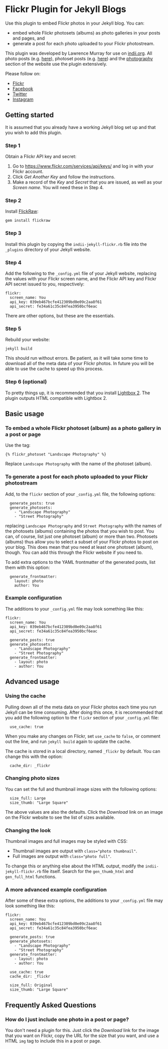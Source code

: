 # Flickr Plugin for Jekyll Blogs

Use this plugin to embed Flickr photos in your Jekyll blog. You can:

* embed whole Flickr photosets (albums) as photo galleries in your posts and pages, and
* generate a post for each photo uploaded to your Flickr photostream.

This plugin was developed by Lawrence Murray for use on [indii.org](http://www.indii.org). All photo posts (e.g. [here](http://www.indii.org/archives/wadi-dana-21908020426/index.html)), photoset posts (e.g. [here](http://www.indii.org/archives/paris-stole-my-passport/index.html)) and the [photography](http://www.indii.org/photography) section of the website use the plugin extensively.

Please follow on:

  - [Flickr](http://www.flickr.com/photos/lawmurray)
  - [Facebook](http://www.facebook.com/indii.org)
  - [Twitter](http://www.twitter.com/lawmurray)
  - [Instagram](http://www.instagram.com/lawmurray)

## Getting started

It is assumed that you already have a working Jekyll blog set up and that you wish to add this plugin.

### Step 1

Obtain a Flickr API key and secret:

1. Go to <https://www.flickr.com/services/api/keys/> and log in with your Flickr account.
2. Click *Get Another Key* and follow the instructions.
3. Make a record of the *Key* and *Secret* that you are issued, as well as your *Screen name*. You will need these in Step 4.

### Step 2

Install [FlickRaw](http://hanklords.github.io/flickraw/):

    gem install flickraw
    
### Step 3

Install this plugin by copying the `indii-jekyll-flickr.rb` file into the `_plugins` directory of your Jekyll website.

### Step 4

Add the following to the `_config.yml` file of your Jekyll website, replacing the values with your Flickr screen name, and the Flickr API key and Flickr API secret issued to you, respectively:

    flickr:
      screen_name: You
      api_key: 039eb467bcfe412309bd0e09c2aa8f61
      api_secret: fe34a61c35c84fea3950bcf6eac

There are other options, but these are the essentials.

### Step 5

Rebuild your website:

    jekyll build
    
This should run without errors. Be patient, as it will take some time to download all of the meta data of your Flickr photos. In future you will be able to use the cache to speed up this process.

### Step 6 (optional)

To pretty things up, it is recommended that you install [Lightbox 2](http://lokeshdhakar.com/projects/lightbox2/). The plugin outputs HTML compatible with Lightbox 2.

## Basic usage

### To embed a whole Flickr photoset (album) as a photo gallery in a post or page

Use the tag:

    {% flickr_photoset "Landscape Photography" %}
    
Replace `Landscape Photography` with the name of the photoset (album).

### To generate a post for each photo uploaded to your Flickr photostream

Add, to the `flickr` section of your `_config.yml` file, the following options:

      generate_posts: true
      generate_photosets:
        - "Landscape Photography"
        - "Street Photography"

replacing `Landscape Photography` and `Street Photography` with the names of the photosets (albums) containing the photos that you wish to post. You can, of course, list just one photoset (album) or more than two. Photosets (albums) thus allow you to select a subset of your Flickr photos to post on your blog. This does mean that you need at least one photoset (album), though. You can add this through the Flickr website if you need to.

To add extra options to the YAML frontmatter of the generated posts, list them with this option:

      generate_frontmatter:
        layout: photo
        author: You
        
### Example configuration

The additions to your `_config.yml` file may look something like this:

    flickr:
      screen_name: You
      api_key: 039eb467bcfe412309bd0e09c2aa8f61
      api_secret: fe34a61c35c84fea3950bcf6eac

      generate_posts: true
      generate_photosets:
        - "Landscape Photography"
        - "Street Photography"
      generate_frontmatter:
        - layout: photo
        - author: You

## Advanced usage

### Using the cache

Pulling down all of the meta data on your Flickr photos each time you run Jekyll can be time consuming. After doing this once, it is recommended that you add the following option to the `flickr` section of your `_config.yml` file:

      use_cache: true

When you make any changes on Flickr, set `use_cache` to `false`, or comment out the line, and run `jekyll build` again to update the cache.

The cache is stored in a local directory, named `_flickr` by default. You can change this with the option:

      cache_dir: _flickr

### Changing photo sizes

You can set the full and thumbnail image sizes with the following options:

      size_full: Large
      size_thumb: "Large Square"
      
The above values are also the defaults. Click the *Download* link on an image on the Flickr website to see the list of sizes available.

### Changing the look

Thumbnail images and full images may be styled with CSS:

* Thumbnail images are output with `class="photo thumbnail"`.
* Full images are output with `class="photo full"`.

To change this or anything else about the HTML output, modify the `indii-jekyll-flickr.rb` file itself. Search for the `gen_thumb_html` and `gen_full_html` functions.

### A more advanced example configuration

After some of these extra options, the additions to your `_config.yml` file may look something like this:

    flickr:
      screen_name: You
      api_key: 039eb467bcfe412309bd0e09c2aa8f61
      api_secret: fe34a61c35c84fea3950bcf6eac

      generate_posts: true
      generate_photosets:
        - "Landscape Photography"
        - "Street Photography"
      generate_frontmatter:
        - layout: photo
        - author: You

      use_cache: true
      cache_dir: _flickr

      size_full: Original
      size_thumb: "Large Square"

## Frequently Asked Questions

### How do I just include one photo in a post or page?

You don't need a plugin for this. Just click the *Download* link for the image that you want on Flickr, copy the URL for the size that you want, and use a HTML `img` tag to include this in a post or page.
